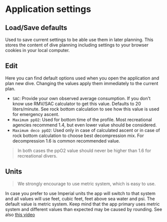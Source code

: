 # Application settings

## Load/Save defaults

Used to save current settings to be able use them in later planning. This stores the content of dive planning including settings to your browser cookies in your local computer.

## Edit

Here you can find default options used when you open the application and plan new dive. Changing the values apply them immediately to the current plan.

* `SAC`: Provide your own observed average consumption. If you don't know use RMV/SAC calculator to get this value. Defaults to 20 liters/minute. See rock bottom calculation to see how this value is used for emergency ascent.
* `Maximum ppO2`: Used for bottom time of the profile. Most recreational agencies recommend 1.4, but even lower value should be considered.
* `Maximum deco ppO2`: Used only in case of calculated ascent or in case of rock bottom calculation to choose best decompression mix. For decompression 1.6 is common recommended value.

> In both cases the ppO2 value should never be higher than 1.6 for recreational divers.

## Units

> We strongly encourage to use metric system, which is easy to use.

In case you prefer to use Imperial units the app will switch to that system and all values will use feet, cubic feet, feet above sea water and psi. The default value is metric system. Keep mind that the app primary uses metric system and different values than expected may be caused by rounding.
See also [this video](https://youtu.be/gYa1bvFO0uk)
